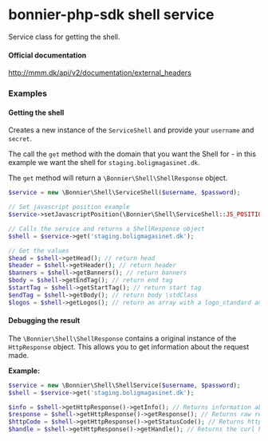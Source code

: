 # bonnier-php-sdk shell service

Service class for getting the shell.

#### Official documentation
http://mmm.dk/api/v2/documentation/external_headers

### Examples

#### Getting the shell

Creates a new instance of the ```ServiceShell``` and provide your ```username``` and ```secret```.

The call the ```get``` method with the domain that you want the Shell for - in this example we want the shell for ```staging.boligmagasinet.dk```.

The ```get``` method will return a ```\Bonnier\Shell\ShellResponse``` object.

```php
$service = new \Bonnier\Shell\ServiceShell($username, $password);

// Set javascript position example
$service->setJavascriptPosition(\Bonnier\Shell\ServiceShell::JS_POSITION_HEADER);

// Calls the service and returns a ShellResponse object
$shell = $service->get('staging.boligmagasinet.dk');

// Get the values
$head = $shell->getHead(); // return head
$header = $shell->getHeader(); // return header
$banners = $shell->getBanners(); // return banners
$body = $shell->getEndTag(); // return end tag
$startTag = $shell->getStartTag(); // return start tag
$endTag = $shell->getBody(); // return body \stdClass
$logos = $shell->getLogos(); // return an array with a logo_standard and a logo_unicolor_white url
```

#### Debugging the result

The ```\Bonnier\Shell\ShellResponse``` contains a original instance of the ```HttpResponse``` object. This allows you to get information about the request made.

**Example:**

```php
$service = new \Bonnier\Shell\ShellService($username, $password);
$shell = $service->get('staging.boligmagasinet.dk');

$info = $shell->getHttpResponse()->getInfo(); // Returns information about the request, http-code etc.
$response = $shell->getHttpResponse()->getResponse(); // Returns raw response
$httpCode = $shell->getHttpResponse()->getStatusCode(); // Returns http status code
$handle = $shell->getHttpResponse()->getHandle(); // Returns the curl handle
```